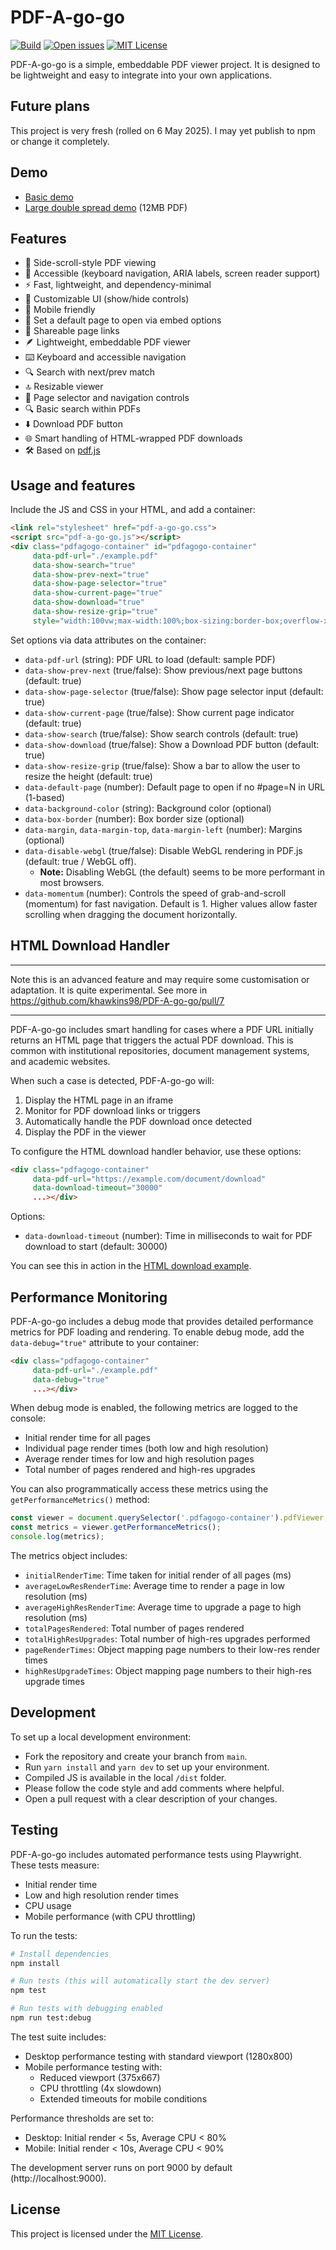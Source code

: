 # PDF-A-go-go

[![Build](https://img.shields.io/badge/build-passing-brightgreen.svg)](https://github.com/khawkins98/PDF-A-go-go/actions)
[![Open issues](https://img.shields.io/github/issues/khawkins98/PDF-A-go-go.svg)](https://github.com/khawkins98/PDF-A-go-go/issues)
[![MIT License](https://img.shields.io/badge/license-MIT-blue.svg)](LICENSE)

PDF-A-go-go is a simple, embeddable PDF viewer project. It is designed to be lightweight and easy to integrate into your own applications.

## Future plans

This project is very fresh (rolled on 6 May 2025). I may yet publish to npm or change it completely.

## Demo

- [Basic demo](https://khawkins98.github.io/PDF-A-go-go/)
- [Large double spread demo](https://khawkins98.github.io/PDF-A-go-go/double-spread.html#pdf-page=10) (12MB PDF)

## Features

- 📖 Side-scroll-style PDF viewing
- 🦾 Accessible (keyboard navigation, ARIA labels, screen reader support)
- ⚡ Fast, lightweight, and dependency-minimal
- 🎨 Customizable UI (show/hide controls)
- 📱 Mobile friendly
- 🎯 Set a default page to open via embed options
- 🔗 Shareable page links
- 🪶 Lightweight, embeddable PDF viewer
- ⌨️ Keyboard and accessible navigation
- 🔍 Search with next/prev match
- 🔝 Resizable viewer
- 📑 Page selector and navigation controls
- 🔍 Basic search within PDFs
- ⬇️ Download PDF button
- 🌐 Smart handling of HTML-wrapped PDF downloads
- 🛠️ Based on [pdf.js](https://github.com/mozilla/pdf.js)

## Usage and features

Include the JS and CSS in your HTML, and add a container:

```html
<link rel="stylesheet" href="pdf-a-go-go.css">
<script src="pdf-a-go-go.js"></script>
<div class="pdfagogo-container" id="pdfagogo-container"
     data-pdf-url="./example.pdf"
     data-show-search="true"
     data-show-prev-next="true"
     data-show-page-selector="true"
     data-show-current-page="true"
     data-show-download="true"
     data-show-resize-grip="true"
     style="width:100vw;max-width:100%;box-sizing:border-box;overflow-x:hidden;"></div>
```

Set options via data attributes on the container:

- `data-pdf-url` (string): PDF URL to load (default: sample PDF)
- `data-show-prev-next` (true/false): Show previous/next page buttons (default: true)
- `data-show-page-selector` (true/false): Show page selector input (default: true)
- `data-show-current-page` (true/false): Show current page indicator (default: true)
- `data-show-search` (true/false): Show search controls (default: true)
- `data-show-download` (true/false): Show a Download PDF button (default: true)
- `data-show-resize-grip` (true/false): Show a bar to allow the user to resize the height (default: true)
- `data-default-page` (number): Default page to open if no #page=N in URL (1-based)
- `data-background-color` (string): Background color (optional)
- `data-box-border` (number): Box border size (optional)
- `data-margin`, `data-margin-top`, `data-margin-left` (number): Margins (optional)
- `data-disable-webgl` (true/false): Disable WebGL rendering in PDF.js (default: true / WebGL off).
  - **Note:** Disabling WebGL (the default) seems to be more performant in most browsers.
- `data-momentum` (number): Controls the speed of grab-and-scroll (momentum) for fast navigation. Default is 1. Higher values allow faster scrolling when dragging the document horizontally.

## HTML Download Handler

---

Note this is an advanced feature and may require some customisation or adaptation. It is quite experimental. See more in https://github.com/khawkins98/PDF-A-go-go/pull/7

---

PDF-A-go-go includes smart handling for cases where a PDF URL initially returns an HTML page that triggers the actual PDF download. This is common with institutional repositories, document management systems, and academic websites.

When such a case is detected, PDF-A-go-go will:

1. Display the HTML page in an iframe
2. Monitor for PDF download links or triggers
3. Automatically handle the PDF download once detected
4. Display the PDF in the viewer

To configure the HTML download handler behavior, use these options:

```html
<div class="pdfagogo-container"
     data-pdf-url="https://example.com/document/download"
     data-download-timeout="30000"
     ...></div>
```

Options:

- `data-download-timeout` (number): Time in milliseconds to wait for PDF download to start (default: 30000)

You can see this in action in the [HTML download example](html-download-example.html).


## Performance Monitoring

PDF-A-go-go includes a debug mode that provides detailed performance metrics for PDF loading and rendering. To enable debug mode, add the `data-debug="true"` attribute to your container:

```html
<div class="pdfagogo-container"
     data-pdf-url="./example.pdf"
     data-debug="true"
     ...></div>
```

When debug mode is enabled, the following metrics are logged to the console:

- Initial render time for all pages
- Individual page render times (both low and high resolution)
- Average render times for low and high resolution pages
- Total number of pages rendered and high-res upgrades

You can also programmatically access these metrics using the `getPerformanceMetrics()` method:

```javascript
const viewer = document.querySelector('.pdfagogo-container').pdfViewer;
const metrics = viewer.getPerformanceMetrics();
console.log(metrics);
```

The metrics object includes:

- `initialRenderTime`: Time taken for initial render of all pages (ms)
- `averageLowResRenderTime`: Average time to render a page in low resolution (ms)
- `averageHighResRenderTime`: Average time to upgrade a page to high resolution (ms)
- `totalPagesRendered`: Total number of pages rendered
- `totalHighResUpgrades`: Total number of high-res upgrades performed
- `pageRenderTimes`: Object mapping page numbers to their low-res render times
- `highResUpgradeTimes`: Object mapping page numbers to their high-res upgrade times

## Development

To set up a local development environment:

- Fork the repository and create your branch from `main`.
- Run `yarn install` and `yarn dev` to set up your environment.
- Compiled JS is available in the local `/dist` folder.
- Please follow the code style and add comments where helpful.
- Open a pull request with a clear description of your changes.

## Testing

PDF-A-go-go includes automated performance tests using Playwright. These tests measure:

- Initial render time
- Low and high resolution render times
- CPU usage
- Mobile performance (with CPU throttling)

To run the tests:

```bash
# Install dependencies
npm install

# Run tests (this will automatically start the dev server)
npm test

# Run tests with debugging enabled
npm run test:debug
```

The test suite includes:

- Desktop performance testing with standard viewport (1280x800)
- Mobile performance testing with:
  - Reduced viewport (375x667)
  - CPU throttling (4x slowdown)
  - Extended timeouts for mobile conditions

Performance thresholds are set to:

- Desktop: Initial render < 5s, Average CPU < 80%
- Mobile: Initial render < 10s, Average CPU < 90%

The development server runs on port 9000 by default (http://localhost:9000).

## License

This project is licensed under the [MIT License](LICENSE).
